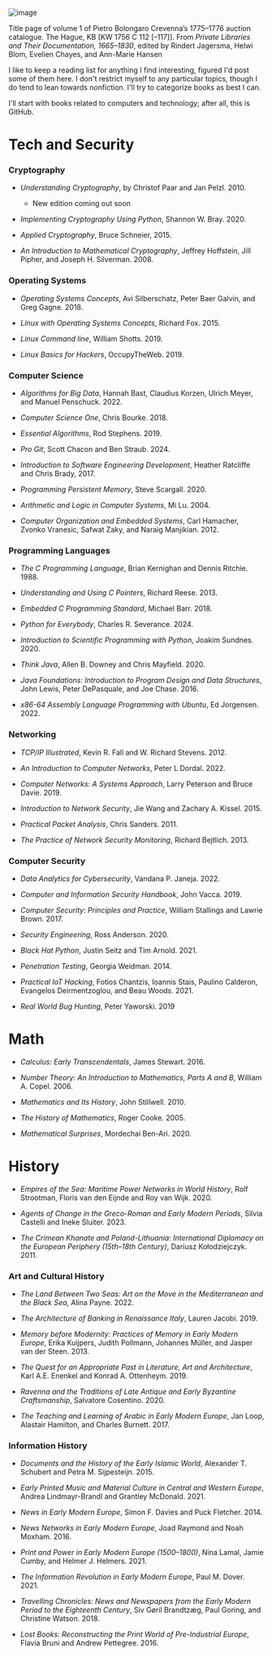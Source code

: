 ![image](https://github.com/andykeefe/andykeefe/assets/154836099/e38841db-409a-403b-b4f6-d710962aace6)

Title page of volume 1 of Pietro Bolongaro Crevenna’s 1775–1776 auction catalogue. The Hague, KB [KW 1756 C 112 [–117]]. From _Private Libraries and Their Documentation, 1665–1830_, edited by Rindert Jagersma, Helwi Blom, Evelien Chayes, and Ann-Marie Hansen


I like to keep a reading list for anything I find interesting, figured I'd post some of them here. I don't restrict myself to any particular topics, though I do tend to lean towards nonfiction. I'll try to categorize books as best I can.

I'll start with books related to computers and technology; after all, this is GitHub.

# Tech and Security

### Cryptography

- _Understanding Cryptography_, by Christof Paar and Jan Pelzl. 2010.
  - New edition coming out soon

- _Implementing Cryptography Using Python_, Shannon W. Bray. 2020.

- _Applied Cryptography_, Bruce Schneier, 2015.

- _An Introduction to Mathematical Cryptography_, Jeffrey Hoffstein, Jill Pipher, and Joseph H. Silverman. 2008.


### Operating Systems

- _Operating Systems Concepts_, Avi Silberschatz, Peter Baer Galvin, and Greg Gagne. 2018.

- _Linux with Operating Systems Concepts_, Richard Fox. 2015.

- _Linux Command line_, William Shotts. 2019.

- _Linux Basics for Hackers_, OccupyTheWeb. 2019.


### Computer Science
- _Algorithms for Big Data_, Hannah Bast, Claudius Korzen, Ulrich Meyer, and Manuel Penschuck. 2022.

- _Computer Science One_, Chris Bourke. 2018.

- _Essential Algorithms_, Rod Stephens. 2019.

- _Pro Git_, Scott Chacon and Ben Straub. 2024.

- _Introduction to Software Engineering Development_, Heather Ratcliffe and Chris Brady, 2017.

- _Programming Persistent Memory_, Steve Scargall. 2020.

- _Arithmetic and Logic in Computer Systems_, Mi Lu. 2004.

- _Computer Organization and Embedded Systems_,  Carl Hamacher, Zvonko Vranesic, Safwat Zaky, and Naraig Manjikian. 2012.


### Programming Languages

- _The C Programming Language_, Brian Kernighan and Dennis Ritchie. 1988.

- _Understanding and Using C Pointers_, Richard Reese. 2013.

- _Embedded C Programming Standard_, Michael Barr. 2018.

- _Python for Everybody_, Charles R. Severance. 2024.

- _Introduction to Scientific Programming with Python_, Joakim Sundnes. 2020.

- _Think Java_, Allen B. Downey and Chris Mayfield. 2020.

- _Java Foundations: Introduction to Program Design and Data Structures_, John Lewis, Peter DePasquale, and Joe Chase. 2016.

- _x86-64 Assembly Language Programming with Ubuntu_, Ed Jorgensen. 2022.


### Networking

- _TCP/IP Illustrated_, Kevin R. Fall and W. Richard Stevens. 2012.

- _An Introduction to Computer Networks_, Peter L Dordal. 2022.

- _Computer Networks: A Systems Approach_, Larry Peterson and Bruce Davie. 2019.

- _Introduction to Network Security_, Jie Wang and Zachary A. Kissel. 2015.

- _Practical Packet Analysis_, Chris Sanders. 2011.

- _The Practice of Network Security Monitoring_, Richard Bejtlich. 2013. 


### Computer Security

- _Data Analytics for Cybersecurity_, Vandana P. Janeja. 2022.

- _Computer and Information Security Handbook_, John Vacca. 2019.

- _Computer Security: Principles and Practice_, William Stallings and Lawrie Brown. 2017.

- _Security Engineering_, Ross Anderson. 2020.

- _Black Hat Python_, Justin Seitz and Tim Arnold. 2021.

- _Penetration Testing_, Georgia Weidman. 2014.

- _Practical IoT Hacking_,  Fotios Chantzis, Ioannis Stais, Paulino Calderon, Evangelos Deirmentzoglou, and Beau Woods. 2021. 

- _Real World Bug Hunting_, Peter Yaworski. 2019


# Math

- _Calculus: Early Transcendentals_, James Stewart. 2016.

- _Number Theory: An Introduction to Mathematics, Parts A and B_, William A. Copel. 2006.

- _Mathematics and Its History_, John Stillwell. 2010.

- _The History of Mathematics_, Roger Cooke. 2005.

- _Mathematical Surprises_, Mordechai Ben-Ari. 2020.


# History

- _Empires of the Sea: Maritime Power Networks in World History_, Rolf Strootman, Floris van den Eijnde and Roy van Wijk. 2020.

- _Agents of Change in the Greco-Roman and Early Modern Periods_, Silvia Castelli and Ineke Sluiter. 2023.

- _The Crimean Khanate and Poland-Lithuania: International Diplomacy on the European Periphery (15th–18th Century)_, Dariusz Kołodziejczyk. 2011.

### Art and Cultural History

- _The Land Between Two Seas: Art on the Move in the Mediterranean and the Black Sea_, Alina Payne. 2022.

- _The Architecture of Banking in Renaissance Italy_, Lauren Jacobi. 2019.

- _Memory before Modernity: Practices of Memory in Early Modern Europe_, Erika Kuijpers, Judith Pollmann, Johannes Müller, and Jasper van der Steen. 2013.

- _The Quest for an Appropriate Past in Literature, Art and Architecture_, Karl A.E. Enenkel and Konrad A. Ottenheym. 2019.

- _Ravenna and the Traditions of Late Antique and Early Byzantine Craftsmanship_, Salvatore Cosentino. 2020.

- _The Teaching and Learning of Arabic in Early Modern Europe_, Jan Loop, Alastair Hamilton, and Charles Burnett. 2017.


### Information History
- _Documents and the History of the Early Islamic World_, Alexander T. Schubert and Petra M. Sijpesteijn. 2015.

- _Early Printed Music and Material Culture in Central and Western Europe_, Andrea Lindmayr-Brandl and Grantley McDonald. 2021.

- _News in Early Modern Europe_, Simon F. Davies and Puck Fletcher. 2014.

- _News Networks in Early Modern Europe_, Joad Raymond and Noah Moxham. 2016.

- _Print and Power in Early Modern Europe (1500–1800)_, Nina Lamal, Jamie Cumby, and Helmer J. Helmers. 2021.

- _The Information Revolution in Early Modern Europe_, Paul M. Dover. 2021.

- _Travelling Chronicles: News and Newspapers from the Early Modern Period to the Eighteenth Century_, Siv Gøril Brandtzæg, Paul Goring, and Christine Watson. 2018.

- _Lost Books: Reconstructing the Print World of Pre-Industrial Europe_, Flavia Bruni and Andrew Pettegree. 2016.
